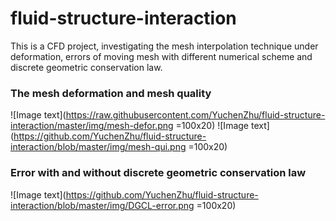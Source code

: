 # fluid-structure-interaction
This is a CFD project, investigating the mesh interpolation technique under deformation, errors of moving mesh with different numerical scheme and discrete geometric conservation law.

### The mesh deformation and mesh quality
![Image text](https://raw.githubusercontent.com/YuchenZhu/fluid-structure-interaction/master/img/mesh-defor.png =100x20)
![Image text](https://github.com/YuchenZhu/fluid-structure-interaction/blob/master/img/mesh-qui.png =100x20)
### Error with and without discrete geometric conservation law
![Image text](https://github.com/YuchenZhu/fluid-structure-interaction/blob/master/img/DGCL-error.png =100x20) 
